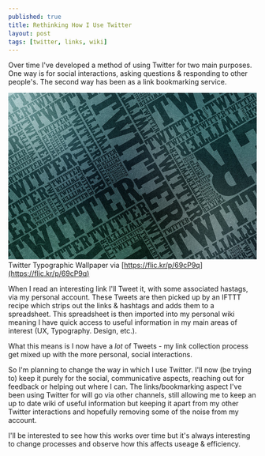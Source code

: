 ```yaml
---
published: true
title: Rethinking How I Use Twitter
layout: post
tags: [twitter, links, wiki]
---
```

Over time I've developed a method of using Twitter for two main purposes. One way is for social interactions, asking questions & responding to other people's. The second way has been as a link bookmarking service.

![Twitter Typographic Wallpaper](https://raw.githubusercontent.com/whitingx/whitingx.github.io/master/_posts/images/typographic-twitter.jpg "Twitter Typographic Wallpaper")
<span class="blog-image-caption">Twitter Typographic Wallpaper via [https://flic.kr/p/69cP9q](https://flic.kr/p/69cP9q)</span>

When I read an interesting link I'll Tweet it, with some associated hastags, via my personal account. These Tweets are then picked up by an IFTTT recipe which strips out the links & hashtags and adds them to a spreadsheet. This spreadsheet is then imported into my personal wiki meaning I have quick access to useful information in my main areas of interest (UX, Typography. Design, etc.).

What this means is I now have a _lot_ of Tweets - my link collection process get mixed up with the more personal, social interactions.

So I'm planning to change the way in which I use Twitter. I'll now (be trying to) keep it purely for the social, communicative aspects, reaching out for feedback or helping out where I can. The links/bookmarking aspect I've been using Twitter for will go via other channels, still allowing me to keep an up to date wiki of useful information but keeping it apart from my other Twitter interactions and hopefully removing some of the noise from my account.

I'll be interested to see how this works over time but it's always interesting to change processes and observe how this affects useage & efficiency.